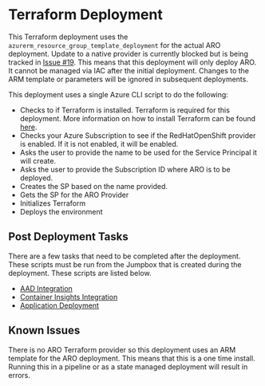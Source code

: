 # Terraform Deployment

This Terraform deployment uses the `azurerm_resource_group_template_deployment` for the actual ARO deployment. Update to a native provider is currently blocked but is being tracked in [Issue #19](https://github.com/Azure/ARO-Landing-Zone-Accelerator/issues/19). This means that this deployment will only deploy ARO. It cannot be managed via IAC after the initial deployment. Changes to the ARM template or parameters will be ignored in subsequent deployments.

This deployment uses a single Azure CLI script to do the following:

* Checks to if Terraform is installed. Terraform is required for this deployment. More information on how to install Terraform can be found [here](https://www.terraform.io/docs/commands/install.html).
* Checks your Azure Subscription to see if the RedHatOpenShift provider is enabled. If it is not enabled, it will be enabled.
* Asks the user to provide the name to be used for the Service Principal it will create.
* Asks the user to provide the Subscription ID where ARO is to be deployed.
* Creates the SP based on the name provided.
* Gets the SP for the ARO Provider
* Initializes Terraform
* Deploys the environment

## Post Deployment Tasks

There are a few tasks that need to be completed after the deployment. These scripts must be run from the Jumpbox that is created during the deployment. These scripts are listed below.

* [AAD Integration](../modules/07%20aad/)
* [Container Insights Integration](../modules/08%20container%20insights/)
* [Application Deployment](../modules/09%20application/)

## Known Issues

There is no ARO Terraform provider so this deployment uses an ARM template for the ARO deployment. This means that this is a one time install. Running this in a pipeline or as a state managed deployment will result in errors.
